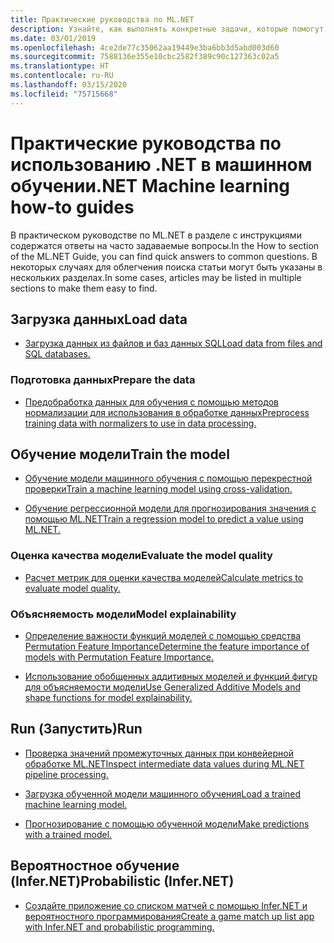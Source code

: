 ```yaml
---
title: Практические руководства по ML.NET
description: Узнайте, как выполнять конкретные задачи, которые помогут вам в создании специализированных решений на базе искусственного интеллекта и машинного обучения и интеграции их в свои .NET-приложения.
ms.date: 03/01/2019
ms.openlocfilehash: 4ce2de77c35062aa19449e3ba6bb3d5abd003d60
ms.sourcegitcommit: 7588136e355e10cbc2582f389c90c127363c02a5
ms.translationtype: HT
ms.contentlocale: ru-RU
ms.lasthandoff: 03/15/2020
ms.locfileid: "75715668"
---
```

# <a name="net-machine-learning-how-to-guides"></a><span data-ttu-id="9d252-103">Практические руководства по использованию .NET в машинном обучении</span><span class="sxs-lookup"><span data-stu-id="9d252-103">.NET Machine learning how-to guides</span></span>

<span data-ttu-id="9d252-104">В практическом руководстве по ML.NET в разделе с инструкциями содержатся ответы на часто задаваемые вопросы.</span><span class="sxs-lookup"><span data-stu-id="9d252-104">In the How to section of the ML.NET Guide, you can find quick answers to common questions.</span></span> <span data-ttu-id="9d252-105">В некоторых случаях для облегчения поиска статьи могут быть указаны в нескольких разделах.</span><span class="sxs-lookup"><span data-stu-id="9d252-105">In some cases, articles may be listed in multiple sections to make them easy to find.</span></span>

## <a name="load-data"></a><span data-ttu-id="9d252-106">Загрузка данных</span><span class="sxs-lookup"><span data-stu-id="9d252-106">Load data</span></span>

* [<span data-ttu-id="9d252-107">Загрузка данных из файлов и баз данных SQL</span><span class="sxs-lookup"><span data-stu-id="9d252-107">Load data from files and SQL databases.</span></span>](load-data-ml-net.md)

### <a name="prepare-the-data"></a><span data-ttu-id="9d252-108">Подготовка данных</span><span class="sxs-lookup"><span data-stu-id="9d252-108">Prepare the data</span></span>

* [<span data-ttu-id="9d252-109">Предобработка данных для обучения с помощью методов нормализации для использования в обработке данных</span><span class="sxs-lookup"><span data-stu-id="9d252-109">Preprocess training data with normalizers to use in data processing.</span></span>](normalizers-preprocess-data-ml-net.md)

## <a name="train-the-model"></a><span data-ttu-id="9d252-110">Обучение модели</span><span class="sxs-lookup"><span data-stu-id="9d252-110">Train the model</span></span>

* [<span data-ttu-id="9d252-111">Обучение модели машинного обучения с помощью перекрестной проверки</span><span class="sxs-lookup"><span data-stu-id="9d252-111">Train a machine learning model using cross-validation.</span></span>](train-machine-learning-model-cross-validation-ml-net.md)

* [<span data-ttu-id="9d252-112">Обучение регрессионной модели для прогнозирования значения с помощью ML.NET</span><span class="sxs-lookup"><span data-stu-id="9d252-112">Train a regression model to predict a value using ML.NET.</span></span>](train-machine-learning-model-ml-net.md)

### <a name="evaluate-the-model-quality"></a><span data-ttu-id="9d252-113">Оценка качества модели</span><span class="sxs-lookup"><span data-stu-id="9d252-113">Evaluate the model quality</span></span>

* [<span data-ttu-id="9d252-114">Расчет метрик для оценки качества моделей</span><span class="sxs-lookup"><span data-stu-id="9d252-114">Calculate metrics to evaluate model quality.</span></span>](verify-model-quality-ml-net.md)

### <a name="model-explainability"></a><span data-ttu-id="9d252-115">Объясняемость модели</span><span class="sxs-lookup"><span data-stu-id="9d252-115">Model explainability</span></span>

* [<span data-ttu-id="9d252-116">Определение важности функций моделей с помощью средства Permutation Feature Importance</span><span class="sxs-lookup"><span data-stu-id="9d252-116">Determine the feature importance of models with Permutation Feature Importance.</span></span>](explain-machine-learning-model-permutation-feature-importance-ml-net.md)

* [<span data-ttu-id="9d252-117">Использование обобщенных аддитивных моделей и функций фигур для объясняемости модели</span><span class="sxs-lookup"><span data-stu-id="9d252-117">Use Generalized Additive Models and shape functions for model explainability.</span></span>](use-gams-for-model-explainability.md)

## <a name="run"></a><span data-ttu-id="9d252-118">Run (Запустить)</span><span class="sxs-lookup"><span data-stu-id="9d252-118">Run</span></span>

* [<span data-ttu-id="9d252-119">Проверка значений промежуточных данных при конвейерной обработке ML.NET</span><span class="sxs-lookup"><span data-stu-id="9d252-119">Inspect intermediate data values during ML.NET pipeline processing.</span></span>](inspect-intermediate-data-ml-net.md)

* [<span data-ttu-id="9d252-120">Загрузка обученной модели машинного обучения</span><span class="sxs-lookup"><span data-stu-id="9d252-120">Load a trained machine learning model.</span></span>](save-load-machine-learning-models-ml-net.md)

* [<span data-ttu-id="9d252-121">Прогнозирование с помощью обученной модели</span><span class="sxs-lookup"><span data-stu-id="9d252-121">Make predictions with a trained model.</span></span>](machine-learning-model-predictions-ml-net.md)

## <a name="probabilistic-infernet"></a><span data-ttu-id="9d252-122">Вероятностное обучение (Infer.NET)</span><span class="sxs-lookup"><span data-stu-id="9d252-122">Probabilistic (Infer.NET)</span></span>

* [<span data-ttu-id="9d252-123">Создайте приложение со списком матчей с помощью Infer.NET и вероятностного программирования</span><span class="sxs-lookup"><span data-stu-id="9d252-123">Create a game match up list app with Infer.NET and probabilistic programming.</span></span>](matchup-app-infer-net.md)
